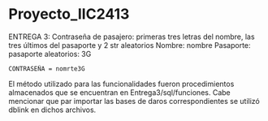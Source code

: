# Proyecto_IIC2413

ENTREGA 3:
Contraseña de pasajero: primeras tres letras del nombre, las tres últimos del pasaporte y 2 str aleatorios 
	Nombre: nombre
	Pasaporte: pasaporte
	aleatorios: 3G

	CONTRASEÑA = nomrte3G
 
 El método utilizado para las funcionalidades fueron procedimientos almacenados que se encuentran en Entrega3/sql/funciones.
 Cabe mencionar que par importar las bases de daros correspondientes se utilizó dblink en dichos archivos.
